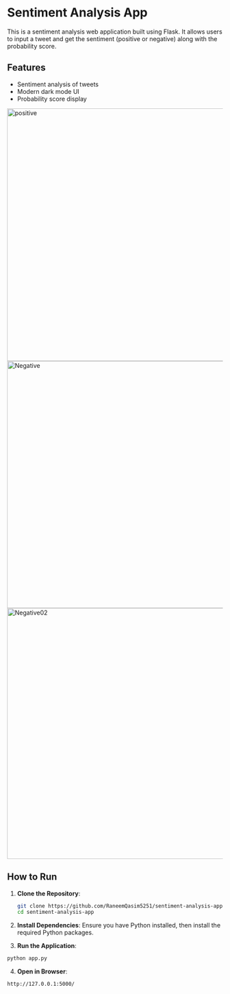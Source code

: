 # Sentiment Analysis App

This is a sentiment analysis web application built using Flask. It allows users to input a tweet and get the sentiment (positive or negative) along with the probability score.

## Features

- Sentiment analysis of tweets
- Modern dark mode UI
- Probability score display
  
<img width="590" alt="positive" src="https://github.com/RaneemQasim5251/sentiment-analysis-app/assets/108181104/92399818-b66c-4fce-8283-ccf7cbc146b1">
<img width="577" alt="Negative" src="https://github.com/RaneemQasim5251/sentiment-analysis-app/assets/108181104/824d75c6-d3bf-4bd9-8090-6c8466db3cf1">
<img width="586" alt="Negative02" src="https://github.com/RaneemQasim5251/sentiment-analysis-app/assets/108181104/28155203-b7f9-448f-b21c-50d5bce12cf7">



## How to Run

1. **Clone the Repository**:
   ```bash
   git clone https://github.com/RaneemQasim5251/sentiment-analysis-app.git 
   cd sentiment-analysis-app
   ```

2. **Install Dependencies**:
Ensure you have Python installed, then install the required Python packages.

3. **Run the Application**:
```bash
python app.py
```
4. **Open in Browser**:
 
```bash
http://127.0.0.1:5000/
```
